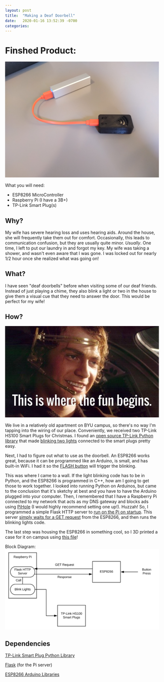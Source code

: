 ```yaml
---
layout: post
title:  "Making a Deaf Doorbell"
date:   2020-01-16 13:52:39 -0700
categories:
---
```

# Finshed Product:
![Final Product](/assets/images/FinalProduct.jpg)

What you will need:
* ESP8266 MicroController
* Raspberry Pi (I have a 3B+)
* TP-Link Smart Plug(s)

## Why?
My wife has severe hearing loss and uses hearing aids. Around the house, she will frequently take them out for comfort. Occasionally, this leads to communication confusion, but they are usually quite minor. *Usually*. One time, I left to put our laundry in and forgot my key. My wife was taking a shower, and wasn't even aware that I was gone. I was locked out for nearly 1/2 hour once she realized what was going on!

## What?
I have seen "deaf doorbells" before when visiting some of our deaf friends. Instead of just playing a chime, they also blink a light or two in the house to give them a visual cue that they need to answer the door. This would be perfect for my wife!

## How?
![This is where the fun begins!](/assets/images/ThisIsWhereTheFunBegins.jpg)

We live in a relatively old apartment on BYU campus, so there's no way I'm tapping into the wiring of our place. Conveniently, we received two TP-Link HS100 Smart Plugs for Christmas. I found an [open source TP-Link Python library](https://github.com/vrachieru/tplink-smartplug-api) that made [blinking two lights](https://github.com/nufsty2/DeafDoorbell/blob/master/src_raspberryPi/blink.py) connected to the smart plugs pretty easy.

Next, I had to figure out what to use as the doorbell. An ESP8266 works great, because it can be programmed like an Arduino, is small, and has built-in WiFi. I had it so the [FLASH button](https://github.com/nufsty2/DeafDoorbell/blob/master/src_ESP8266/doorbell/doorbell.ino) will trigger the blinking.

This was where I came to a wall. If the light blinking code has to be in Python, and the ESP8266 is programmed in C++, how am I going to get those to work together. I looked into running Python on Arduinos, but came to the conclusion that it's sketchy at best and you have to have the Arduino plugged into your computer. Then, I remembered that I have a Raspberry Pi connected to my network that acts as my DNS gateway and blocks ads using [PiHole](https://pi-hole.net/) (I would highly recommend setting one up!). Huzzah! So, I programmed a simple Flask HTTP server to [run on the Pi on startup](https://github.com/nufsty2/DeafDoorbell/blob/master/src_raspberryPi/start_server.sh). This server [simply waits for a GET request](https://github.com/nufsty2/DeafDoorbell/blob/master/src_raspberryPi/pi_server.py) from the ESP8266, and then runs the blinking lights code.

The last step was housing the ESP8266 in something cool, so I 3D printed a case for it on campus using [this file](https://www.thingiverse.com/thing:2786523)!

Block Diagram:
![Block Diagram](/assets/images/BlockDiagram.svg)

## Dependencies
[TP-Link Smart Plug Python Library](https://github.com/vrachieru/tplink-smartplug-api)

[Flask](https://pypi.org/project/Flask/) (for the Pi server)

[ESP8266 Arduino Libraries](https://github.com/esp8266/Arduino)

